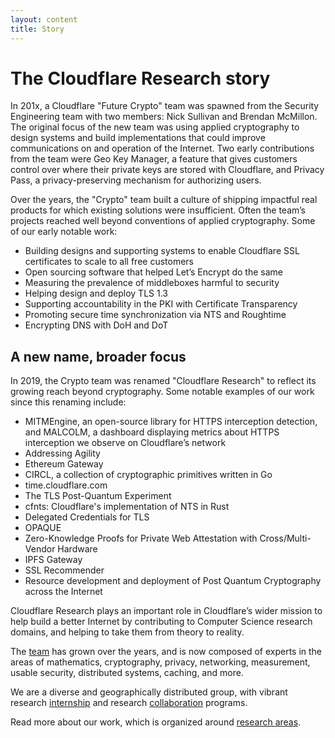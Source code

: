 ```yaml
---
layout: content
title: Story
---
```


# The Cloudflare Research story

In 201x, a Cloudflare "Future Crypto" team was spawned from the Security Engineering team with two members: Nick Sullivan and Brendan McMillon. The original focus of the new team was using applied cryptography to design systems and build implementations that could improve communications on and operation of the Internet. Two early contributions from the team were Geo Key Manager, a feature that gives customers control over where their private keys are stored with Cloudflare, and Privacy Pass, a privacy-preserving mechanism for authorizing users.

Over the years, the "Crypto" team built a culture of shipping impactful real products for which existing solutions were insufficient. Often the team’s projects reached well beyond conventions of applied cryptography. Some of our early notable work:

 - Building designs and supporting systems to enable Cloudflare SSL certificates to scale to all free customers
 - Open sourcing software that helped Let’s Encrypt do the same
 - Measuring the prevalence of middleboxes harmful to security
 - Helping design and deploy TLS 1.3
 - Supporting accountability in the PKI with Certificate Transparency
 - Promoting secure time synchronization via NTS and Roughtime
 - Encrypting DNS with DoH and DoT

## A new name, broader focus

In 2019, the Crypto team was renamed "Cloudflare Research" to reflect its growing reach beyond cryptography. Some notable examples of our work since this renaming include:

 - MITMEngine, an open-source library for HTTPS interception detection, and MALCOLM, a dashboard displaying metrics about HTTPS interception we observe on Cloudflare’s network
 - Addressing Agility
 - Ethereum Gateway
 - CIRCL, a collection of cryptographic primitives written in Go
 - time.cloudflare.com
 - The TLS Post-Quantum Experiment
 - cfnts: Cloudflare's implementation of NTS in Rust
 - Delegated Credentials for TLS
 - OPAQUE
 - Zero-Knowledge Proofs for Private Web Attestation with Cross/Multi-Vendor Hardware
 - IPFS Gateway
 - SSL Recommender
 - Resource development and deployment of Post Quantum Cryptography across the Internet

Cloudflare Research plays an important role in Cloudflare’s wider mission to help build a better Internet by contributing to Computer Science research domains, and helping to take them from theory to reality. 

The [team](/about/people/) has grown over the years, and is now composed of experts in the areas of mathematics, cryptography, privacy, networking, measurement, usable security, distributed systems, caching, and more. 

We are a diverse and geographically distributed group, with vibrant research [internship](/outreach/academic-programs/interns/) and research [collaboration](/outreach/academic-programs/researchers/) programs. 

Read more about our work, which is organized around [research areas](/projects).
